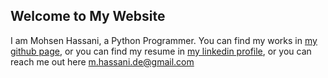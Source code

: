 ## Welcome to My Website


I am Mohsen Hassani, a Python Programmer.
You can find my works in [my github page](https://github.com/mohsenone),
or you can find my resume in [my linkedin profile](https://www.linkedin.com/in/mohsenone/),
or you can reach me out here [m.hassani.de@gmail.com](mailto:m.hassani.de@gmail.com)
